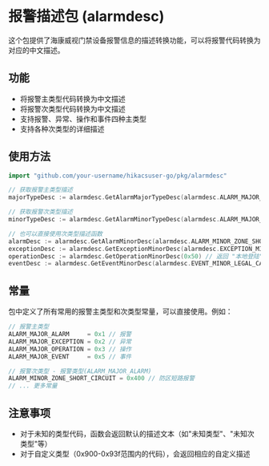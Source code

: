 # 报警描述包 (alarmdesc)

这个包提供了海康威视门禁设备报警信息的描述转换功能，可以将报警代码转换为对应的中文描述。

## 功能

- 将报警主类型代码转换为中文描述
- 将报警次类型代码转换为中文描述
- 支持报警、异常、操作和事件四种主类型
- 支持各种次类型的详细描述

## 使用方法

```go
import "github.com/your-username/hikacsuser-go/pkg/alarmdesc"

// 获取报警主类型描述
majorTypeDesc := alarmdesc.GetAlarmMajorTypeDesc(alarmdesc.ALARM_MAJOR_ALARM) // 返回 "报警"

// 获取报警次类型描述
minorTypeDesc := alarmdesc.GetAlarmMinorTypeDesc(alarmdesc.ALARM_MAJOR_ALARM, alarmdesc.ALARM_MINOR_ZONE_SHORT_CIRCUIT) // 返回 "防区短路报警"

// 也可以直接使用次类型描述函数
alarmDesc := alarmdesc.GetAlarmMinorDesc(alarmdesc.ALARM_MINOR_ZONE_SHORT_CIRCUIT) // 返回 "防区短路报警"
exceptionDesc := alarmdesc.GetExceptionMinorDesc(alarmdesc.EXCEPTION_MINOR_NETWORK_BROKEN) // 返回 "网络断开"
operationDesc := alarmdesc.GetOperationMinorDesc(0x50) // 返回 "本地登陆"
eventDesc := alarmdesc.GetEventMinorDesc(alarmdesc.EVENT_MINOR_LEGAL_CARD_PASS) // 返回 "合法卡认证通过"
```

## 常量

包中定义了所有常用的报警主类型和次类型常量，可以直接使用。例如：

```go
// 报警主类型
ALARM_MAJOR_ALARM     = 0x1 // 报警
ALARM_MAJOR_EXCEPTION = 0x2 // 异常
ALARM_MAJOR_OPERATION = 0x3 // 操作
ALARM_MAJOR_EVENT     = 0x5 // 事件

// 报警次类型 - 报警类型(ALARM_MAJOR_ALARM)
ALARM_MINOR_ZONE_SHORT_CIRCUIT = 0x400 // 防区短路报警
// ... 更多常量
```

## 注意事项

- 对于未知的类型代码，函数会返回默认的描述文本（如"未知类型"、"未知次类型"等）
- 对于自定义类型（0x900-0x93f范围内的代码），会返回相应的自定义描述